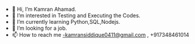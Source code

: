 - 👋 Hi, I’m Kamran Ahamad.
- 👀 I’m interested in Testing and Executing the Codes.
- 🌱 I’m currently learning Python,SQL,Nodejs.
- 💞️ I’m looking for a job.
- 📫 How to reach me 
-kamransiddique0411@gmail.com  , +917348461014

<!---
kam0411/kam0411 is a ✨ special ✨ repository because its `README.md` (this file) appears on your GitHub profile.
You can click the Preview link to take a look at your changes.
--->

